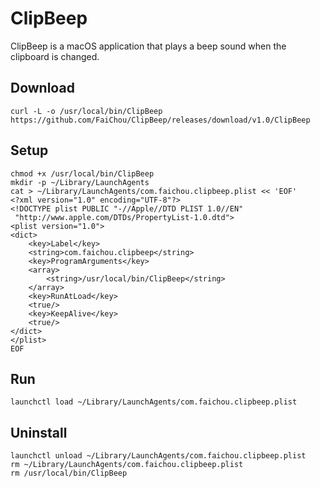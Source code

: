 # ClipBeep

ClipBeep is a macOS application that plays a beep sound when the clipboard is changed.

## Download

```
curl -L -o /usr/local/bin/ClipBeep https://github.com/FaiChou/ClipBeep/releases/download/v1.0/ClipBeep
```

## Setup

```
chmod +x /usr/local/bin/ClipBeep
mkdir -p ~/Library/LaunchAgents
cat > ~/Library/LaunchAgents/com.faichou.clipbeep.plist << 'EOF'
<?xml version="1.0" encoding="UTF-8"?>
<!DOCTYPE plist PUBLIC "-//Apple//DTD PLIST 1.0//EN"
 "http://www.apple.com/DTDs/PropertyList-1.0.dtd">
<plist version="1.0">
<dict>
    <key>Label</key>
    <string>com.faichou.clipbeep</string>
    <key>ProgramArguments</key>
    <array>
        <string>/usr/local/bin/ClipBeep</string>
    </array>
    <key>RunAtLoad</key>
    <true/>
    <key>KeepAlive</key>
    <true/>
</dict>
</plist>
EOF
```

## Run

```
launchctl load ~/Library/LaunchAgents/com.faichou.clipbeep.plist
```

## Uninstall

```
launchctl unload ~/Library/LaunchAgents/com.faichou.clipbeep.plist
rm ~/Library/LaunchAgents/com.faichou.clipbeep.plist
rm /usr/local/bin/ClipBeep
```
